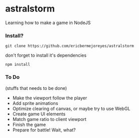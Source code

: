 # astralstorm
Learning how to make a game in NodeJS

### Install?
```
git clone https://github.com/ericbermejoreyes/astralstorm
```
don't forget to install it's dependencies
```
npm install
```
### To Do
(stuffs that needs to be done)
- Make the viewport follow the player
- Add sprite animations
- Optimize clearing of canvas, or maybe try to use WebGL
- Create game UI elements
- Match game ratio to client viewport
- Finish the game
- Prepare for battle! Wait, what?
